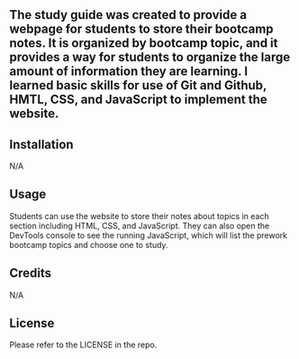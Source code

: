 # <Prework-Study-Guide-Webpage>

## The study guide was created to provide a webpage for students to store their bootcamp notes. It is organized by bootcamp topic, and it provides a way for students to organize the large amount of information they are learning. I learned basic skills for use of Git and Github, HMTL, CSS, and JavaScript to implement the website.



## Installation

N/A

## Usage

Students can use the website to store their notes about topics in each section including HTML, CSS, and JavaScript. They can also open the DevTools console to see the running JavaScript, which will list the prework bootcamp topics and choose one to study.

## Credits

N/A

## License

Please refer to the LICENSE in the repo.